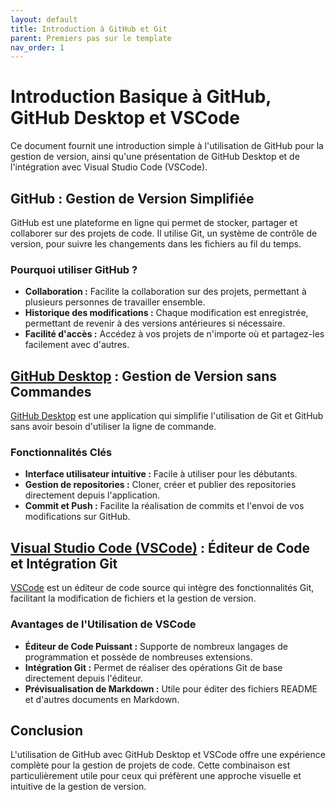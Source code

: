 ```yaml
---
layout: default
title: Introduction à GitHub et Git
parent: Premiers pas sur le template
nav_order: 1
---
```



# Introduction Basique à GitHub, GitHub Desktop et VSCode

Ce document fournit une introduction simple à l'utilisation de GitHub pour la gestion de version, ainsi qu'une présentation de GitHub Desktop et de l'intégration avec Visual Studio Code (VSCode).

## GitHub : Gestion de Version Simplifiée

GitHub est une plateforme en ligne qui permet de stocker, partager et collaborer sur des projets de code. Il utilise Git, un système de contrôle de version, pour suivre les changements dans les fichiers au fil du temps.

### Pourquoi utiliser GitHub ?

- **Collaboration :** Facilite la collaboration sur des projets, permettant à plusieurs personnes de travailler ensemble.
- **Historique des modifications :** Chaque modification est enregistrée, permettant de revenir à des versions antérieures si nécessaire.
- **Facilité d'accès :** Accédez à vos projets de n'importe où et partagez-les facilement avec d'autres.

## [GitHub Desktop](https://desktop.github.com) : Gestion de Version sans Commandes

[GitHub Desktop](https://desktop.github.com) est une application qui simplifie l'utilisation de Git et GitHub sans avoir besoin d'utiliser la ligne de commande.

### Fonctionnalités Clés

- **Interface utilisateur intuitive :** Facile à utiliser pour les débutants.
- **Gestion de repositories :** Cloner, créer et publier des repositories directement depuis l'application.
- **Commit et Push :** Facilite la réalisation de commits et l'envoi de vos modifications sur GitHub.

## [Visual Studio Code (VSCode)](https://code.visualstudio.com) : Éditeur de Code et Intégration Git

[VSCode](https://code.visualstudio.com) est un éditeur de code source qui intègre des fonctionnalités Git, facilitant la modification de fichiers et la gestion de version.

### Avantages de l'Utilisation de VSCode

- **Éditeur de Code Puissant :** Supporte de nombreux langages de programmation et possède de nombreuses extensions.
- **Intégration Git :** Permet de réaliser des opérations Git de base directement depuis l'éditeur.
- **Prévisualisation de Markdown :** Utile pour éditer des fichiers README et d'autres documents en Markdown.

## Conclusion

L'utilisation de GitHub avec GitHub Desktop et VSCode offre une expérience complète pour la gestion de projets de code. Cette combinaison est particulièrement utile pour ceux qui préfèrent une approche visuelle et intuitive de la gestion de version.
